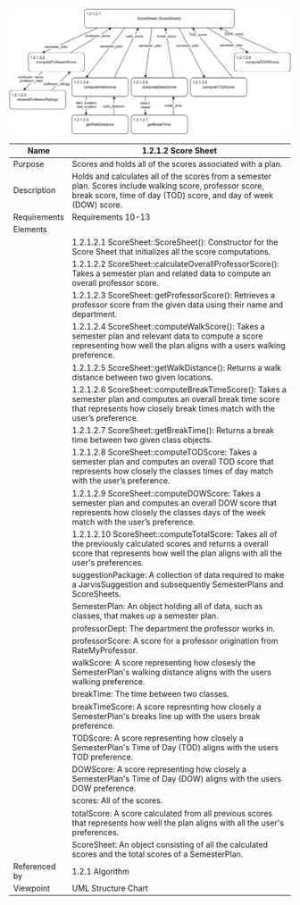 ![Score Sheet Structure Chart](TeamTwoFiles/ScoreSheetStructureChart.svg)

| Name | 1.2.1.2 Score Sheet |
| ----------- | ----------- |
| Purpose | Scores and holds all of the scores associated with a plan. |
| Description | Holds and calculates all of the scores from a semester plan. Scores include walking score, professor score, break score, time of day (TOD) score, and day of week (DOW) score. |
| Requirements | Requirements 10-13 |
| Elements | 
| | 1.2.1.2.1  ScoreSheet::ScoreSheet(): Constructor for the Score Sheet that initializes all the score computations.
| | 1.2.1.2.2  ScoreSheet::calculateOverallProfessorScore(): Takes a semester plan and related data to compute an overall professor score.
| | 1.2.1.2.3  ScoreSheet::getProfessorScore(): Retrieves a professor score from the given data using their name and department.
| | 1.2.1.2.4  ScoreSheet::computeWalkScore(): Takes a semester plan and relevant data to compute a score representing how well the plan aligns with a users walking preference.
| | 1.2.1.2.5  ScoreSheet::getWalkDistance(): Returns a walk distance between two given locations.
| | 1.2.1.2.6  ScoreSheet::computeBreakTimeScore(): Takes a semester plan and computes an overall break time score that represents how closely break times match with the user’s preference.
| | 1.2.1.2.7  ScoreSheet::getBreakTime(): Returns a break time between two given class objects.
| | 1.2.1.2.8  ScoreSheet::computeTODScore: Takes a semester plan and computes an overall TOD score that represents how closely the classes times of day match with the user’s preference.
| | 1.2.1.2.9  ScoreSheet::computeDOWScore: Takes a semester plan and computes an overall DOW score that represents how closely the classes days of the week match with the user’s preference. |
| | 1.2.1.2.10 ScoreSheet::computeTotalScore: Takes all of the previously calculated scores and returns a overall score that represents how well the plan aligns with all the user's preferences.|
| | suggestionPackage: A collection of data required to make a JarvisSuggestion and subsequently SemesterPlans and ScoreSheets. |
| | SemesterPlan: An object holding all of data, such as classes, that makes up a semester plan. |
| | professorDept: The department the professor works in. |
| | professorScore: A score for a professor origination from RateMyProfessor. |
| | walkScore: A score representing how closesly the SemesterPlan's walking distance aligns with the users walking preference. |
| | breakTime: The time between two classes. |
| | breakTimeScore: A score represnting how closely a SemesterPlan's breaks line up with the users break preference. |
| | TODScore: A score representing how closely a SemesterPlan's Time of Day (TOD) aligns with the users TOD preference. |
| | DOWScore: A score representing how closely a SemesterPlan's Time of Day (DOW) aligns with the users DOW preference. |
| | scores: All of the scores. |
| | totalScore: A score calculated from all previous scores that represents how well the plan aligns with all the user's preferences. |
| | ScoreSheet: An object consisting of all the calculated scores and the total scores of a SemesterPlan. |
| Referenced by | 1.2.1 Algorithm |
| Viewpoint | UML Structure Chart |


